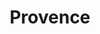 ---
title: Provence
date: 
draft: false

# descripcion
description : Cruz colgante

materials: Plata 925

color: Plateado

dimensions: 1,5cm

code: 01-03-0152

type: "Aros"

categories: []

price: $3.390,00

# Images
# first image will be shown in the product page
images:
  # - image: "images/path_to_image"
  # La ubicacion de las imagenes es imagenes/Aros/Aros.Microcubic/01-03-0152-provence
  - image: "./images/aros/microcubic/01-03-0152-cruz-colgante_a.jpeg"
  - image: "./images/aros/microcubic/01-03-0152-cruz-colgante_b.jpeg"
---